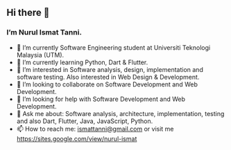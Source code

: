 ## Hi there 👋
###   I’m Nurul Ismat Tanni.
- 🌱 I’m currently Software Engineering student at Universiti Teknologi Malaysia (UTM).
- 🌱 I’m currently learning Python, Dart & Flutter.
- 👀 I’m interested in Software analysis, design, implementation and software testing. Also interested in Web Design & Development.
- 💞️ I’m looking to collaborate on Software Development and Web Development.
- 🤔 I’m looking for help with Software Development and Web Development.
- 💬 Ask me about: Software analysis, architecture, implementation, testing and also Dart, Flutter, Java, JavaScript, Python.
- 📫 How to reach me: ismattanni@gmail.com or visit me https://sites.google.com/view/nurul-ismat

